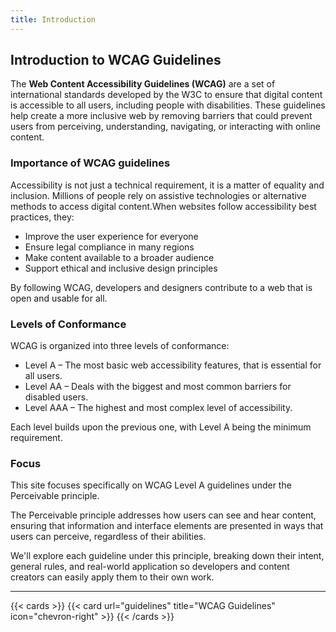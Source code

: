```yaml
---
title: Introduction
---
```


## Introduction to WCAG Guidelines

The **Web Content Accessibility Guidelines (WCAG)** are a set of international standards developed by the W3C to ensure that digital content is accessible to all users, including people with disabilities. These guidelines help create a more inclusive web by removing barriers that could prevent users from perceiving, understanding, navigating, or interacting with online content.

### Importance of WCAG guidelines

Accessibility is not just a technical requirement, it is a matter of equality and inclusion. Millions of people rely on assistive technologies or alternative methods to access digital content.When websites follow accessibility best practices, they:

- Improve the user experience for everyone
- Ensure legal compliance in many regions
- Make content available to a broader audience
- Support ethical and inclusive design principles

By following WCAG, developers and designers contribute to a web that is open and usable for all.

### Levels of Conformance

WCAG is organized into three levels of conformance:

- Level A – The most basic web accessibility features, that is essential for all users.
- Level AA – Deals with the biggest and most common barriers for disabled users.
- Level AAA – The highest and most complex level of accessibility.

Each level builds upon the previous one, with Level A being the minimum requirement.

### Focus

This site focuses specifically on WCAG Level A guidelines under the Perceivable principle.

The Perceivable principle addresses how users can see and hear content, ensuring that information and interface elements are presented in ways that users can perceive, regardless of their abilities.

We'll explore each guideline under this principle, breaking down their intent, general rules, and real-world application so developers and content creators can easily apply them to their own work.


---

{{< cards >}}
  {{< card url="guidelines" title="WCAG Guidelines" icon="chevron-right" >}}
{{< /cards >}}